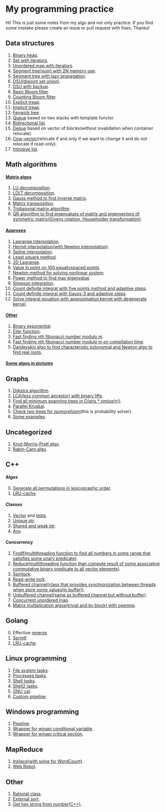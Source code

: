 # My programming practice

Hi! This is just some notes from my algo and not only practice. 
If you find some mistake please create an issue or pull request with fixes. Thanks!

## Data structures

1. [Binary heap](https://github.com/dasfex/Algorithms/blob/master/data_structures/binary_heap.h).
2. [Set with iterators](https://github.com/dasfex/ProgrammingPractice/blob/master/data_structures/set.h).
3. [Unordered map with iterators](https://github.com/dasfex/ProgrammingPractice/blob/master/data_structures/unordered_map.h).
4. [Segment tree(sum) with 2N memory use](https://github.com/dasfex/Algorithms/blob/master/data_structures/segment_tree.cpp).
5. [Segment tree with lazy propagation](https://github.com/dasfex/Algorithms/blob/master/data_structures/lazy_seg_tree.cpp).
6. [DSU(disjoint set union)](https://github.com/dasfex/Algorithms/blob/master/data_structures/dsu.cpp).
7. [DSU with backup](https://github.com/dasfex/Algorithms/blob/master/data_structures/backup_dsu.cpp).
8. [Basic Bloom filter](https://github.com/dasfex/Algorithms/blob/master/data_structures/basic_bf.h).
9. [Counting Bloom filter](https://github.com/dasfex/Algorithms/blob/master/data_structures/counting_bf.h).
10. [Explicit treap](https://github.com/dasfex/Algorithms/blob/master/data_structures/explicit_treap.cpp).
11. [Implicit treap](https://github.com/dasfex/Algorithms/blob/master/data_structures/implicit_treap.cpp).
12. [Fenwick tree](https://github.com/dasfex/Algorithms/blob/master/data_structures/fenwick_tree.cpp).
13. [Queue](https://github.com/dasfex/Algorithms/blob/master/data_structures/advance_queue.cpp) based on two stacks with template functor.
14. [Bidirectional list](https://github.com/dasfex/Algorithms/blob/master/data_structures/bidirectional_list.cpp).
15. [Deque](https://github.com/dasfex/Algorithms/blob/master/data_structures/deque.h) based on vector of blocks(without invalidation when container relocate).
16. [Cow-vector](https://github.com/dasfex/Algorithms/blob/master/data_structures/cow_vector.h)(relocate if and only if we want to change it and do not relocate if read-only).
17. [Intrusive list](https://github.com/dasfex/Algorithms/blob/master/data_structures/intrusive_list.h).

## Math algorithms

#### [Matrix algos](https://github.com/dasfex/Algorithms/tree/master/math/matrices)

1. [LU decomposition](https://github.com/dasfex/Algorithms/blob/master/math/matrices/LU.h).
2. [LDLT decomposition](https://github.com/dasfex/Algorithms/blob/master/math/matrices/LDLT.h).
3. [Gauss method to find inverse matrix](https://github.com/dasfex/Algorithms/blob/master/math/matrices/gauss.h).
4. [Matrix transposition](https://github.com/dasfex/Algorithms/blob/master/math/matrices/transposition.h).
5. [Tridiagonal matrix algorithm](https://github.com/dasfex/Algorithms/blob/master/math/matrices/TMA.h).
6. [QR algorithm to find eigenvalues of matrix and eigenvectors of symmetric matrix(Givens rotation, Householder transformation)](https://github.com/dasfex/Algorithms/blob/master/math/matrices/QR.h).

#### [Approxes](https://github.com/dasfex/Algorithms/tree/master/math/approxes)

1. [Lagrange interpolation](https://github.com/dasfex/Algorithms/blob/master/math/approxes/lagrange.py).
2. [Hermit interpolation(with Newton interpolation)](https://github.com/dasfex/Algorithms/blob/master/math/approxes/hermit.py).
3. [Spline interpolation](https://github.com/dasfex/Algorithms/blob/master/math/approxes/spline.py).
4. [Least square method](https://github.com/dasfex/Algorithms/blob/master/math/approxes/least_square_method.py).
5. [2D Lagrange](https://github.com/dasfex/Algorithms/blob/master/math/approxes/2d_lagrange.py).
6. [Value in point on 100 equallyspaced points](https://github.com/dasfex/Algorithms/blob/master/math/approxes/val_in_point_on_equallyspaced_points.py).
7. [Newton method for solving nonlinear system](https://github.com/dasfex/Algorithms/blob/master/math/approxes/newton_nonlin_syst.py).
8. [Power method to find max eigenvalue](https://github.com/dasfex/Algorithms/blob/master/math/approxes/PowerMethod.h).
9. [Simpson integration](https://github.com/dasfex/Algorithms/blob/master/math/approxes/simpson_integration.py).
10. [Count definite integral with five points method and adaptive steps](https://github.com/dasfex/Algorithms/blob/master/math/approxes/five_points_method.cpp).
11. [Count definite integral with Gauss-3 and adaptive steps](https://github.com/dasfex/Algorithms/blob/master/math/approxes/gauss_3.cpp).
12. [Solve integral equation with approximation kernel with degenerate kernel](https://github.com/dasfex/Algorithms/blob/master/math/approxes/integral_eq_solver.py).

#### [Other](https://github.com/dasfex/Algorithms/tree/master/math/other)

1. [Binary exponential](https://github.com/dasfex/Algorithms/blob/master/math/other/binary_exp.cpp).
2. [Eiler function](https://github.com/dasfex/Algorithms/blob/master/math/other/EilerFunction.cpp).
3. [Fast finding nth fibonacci number modulo m](https://github.com/dasfex/Algorithms/blob/master/math/other/fibonacci.cpp).
4. [Fast finding nth fibonacci number modulo m on compilation time](https://github.com/dasfex/practice/blob/master/cpp/meta/compile_fibonacci.cpp).
5. [Danilevskiy algo to find characteristic polynomial and Newton algo to find real roots](https://github.com/dasfex/Algorithms/blob/master/math/other/Danilevskiy%26Newton.h).

#### [Some algos in pictures](https://github.com/dasfex/Algorithms/tree/master/math/some_algos_in_pictures)

## Graphs

1. [Dijkstra algorithm](https://github.com/dasfex/Algorithms/blob/master/graphs/Dijkstra.cpp).
2. [LCA(less common ancestor) with binary lifts](https://github.com/dasfex/Algorithms/blob/master/graphs/Lca.cpp).
3. [Find all minimum spanning trees in O(ans * nmlog(n))](https://github.com/dasfex/Algorithms/blob/master/graphs/msts.cpp).
4. [Parallel Kruskal](https://github.com/dasfex/Algorithms/blob/master/graphs/parallel_kruskal.cpp).
5. [Check two trees for isomorphism](https://github.com/dasfex/ProgrammingPractice/blob/master/graphs/trees_isomorphic.cpp)(this is probability solver).
6. [Some examples](https://github.com/dasfex/Algorithms/tree/master/graphs/exmp).

## Uncategorized

1. [Knut-Morris-Pratt algo](https://github.com/dasfex/ProgrammingPractice/blob/master/uncategorized/knut_morris_pratt.py).
2. [Rabin-Carp algo](https://github.com/dasfex/ProgrammingPractice/blob/master/uncategorized/rabin_karp.py).

## C++

#### Algos

0. [Generate all permutations in lexicographic order](https://github.com/dasfex/Algorithms/blob/master/cpp/algos/permutations.cpp).
1. [LRU-cache](https://github.com/dasfex/ProgrammingPractice/blob/master/cpp/algos/lrucache.h).

#### Classes

1. [Vector](https://github.com/dasfex/practice/blob/master/cpp/classes/vector/vector.hpp)
and [tests](https://github.com/dasfex/practice/blob/master/cpp/classes/vector/vector_test.cpp).
2. [Unique ptr](https://github.com/dasfex/Algorithms/blob/master/cpp/classes/unique_ptr.cpp).
3. [Shared and weak ptr](https://github.com/dasfex/Algorithms/blob/master/cpp/classes/smart_ptr.h).
4. [Any](https://github.com/dasfex/Algorithms/blob/master/cpp/classes/any.h).

#### Concurrency

1. [FindIf(multithreading function to find all numbers in some range that satisfies some unary predicate)](https://github.com/dasfex/ProgrammingPractice/blob/master/cpp/concurrency/find_if.h).
2. [Reduce(multithreading function than compute result of some associative commutative binary predicate to all vector elements)](https://github.com/dasfex/ProgrammingPractice/blob/master/cpp/concurrency/reduce.h).
3. [Spinlock](https://github.com/dasfex/ProgrammingPractice/blob/master/cpp/concurrency/spinlock.h).
4. [Read-write lock](https://github.com/dasfex/ProgrammingPractice/blob/master/cpp/concurrency/rw_lock.h).
5. [Buffered channel(class that provides synchronization between threads when store some values(in buffer))](https://github.com/dasfex/Algorithms/blob/master/cpp/concurrency/buffered_channel.h).
6. [Unbuffered channel(same as buffered channel but without buffer)](https://github.com/dasfex/Algorithms/blob/master/cpp/concurrency/unbuffered_channel.h).
7. [Concurrent unordered map](https://github.com/dasfex/ProgrammingPractice/blob/master/cpp/concurrency/concurrent_unordered_map.h).
8. [Matrix multiplication algos(trivial and by block) with openmp](https://github.com/dasfex/ProgrammingPractice/blob/master/cpp/concurrency/matrix_mul_openmp.cpp).

## Golang

0. Effective [reverse](https://github.com/dasfex/practice/blob/master/golang/reverse.go).
1. [Sprintf](https://github.com/dasfex/ProgrammingPractice/blob/master/golang/format.go).
2. [LRU-cache](https://github.com/dasfex/ProgrammingPractice/blob/master/golang/lrucache.go).

## Linux programming

1. [File system tasks](https://github.com/dasfex/Algorithms/tree/master/linux_programming/file_system).
2. [Processes tasks](https://github.com/dasfex/Algorithms/tree/master/linux_programming/processes).
3. [Shell tasks](https://github.com/dasfex/Algorithms/tree/master/linux_programming/shell).
4. [Shell2 tasks](https://github.com/dasfex/Algorithms/tree/master/linux_programming/shell2).
5. [GNU cat](https://github.com/dasfex/Algorithms/blob/master/linux_programming/cat.c).
6. [Custom pipeline](https://github.com/dasfex/Algorithms/blob/master/linux_programming/pipeline.c).

## Windows programming

1. [Pipeline](https://github.com/dasfex/Algorithms/blob/master/windows_programming/pipeline.cpp).
2. [Wrapper for winapi conditional variable](https://github.com/dasfex/Algorithms/blob/master/windows_programming/conditional_variable.h).
3. [Wrapper for winapi critical section](https://github.com/dasfex/Algorithms/blob/master/windows_programming/critical_section.h).

## MapReduce

1. [Inplace(with solve for WordCount)](https://github.com/dasfex/Algorithms/tree/master/mapreduce/inplace).
2. [Web Robot](https://github.com/dasfex/Algorithms/tree/master/mapreduce/webrobot).

## Other

1. [Rational class](https://github.com/dasfex/Algorithms/blob/master/other/rational_class.cpp).
2. [External sort](https://github.com/dasfex/Algorithms/tree/master/other/external_sort).
3. [Get hex string from number(C++)](https://github.com/dasfex/Algorithms/blob/master/other/hex_string_from_number.cpp).

